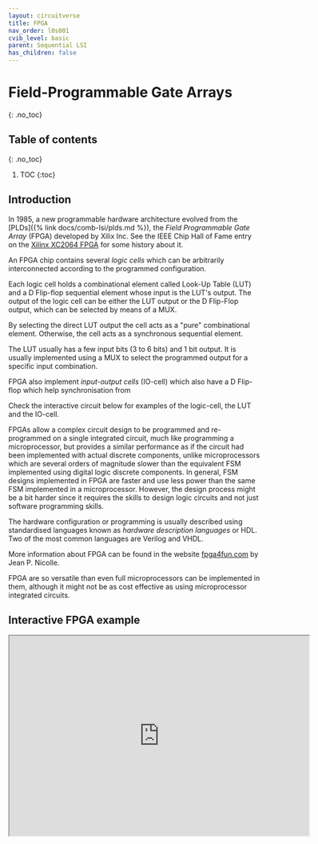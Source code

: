 ```yaml
---
layout: circuitverse
title: FPGA
nav_order: l0s001
cvib_level: basic
parent: Sequential LSI
has_children: false
---
```



# Field-Programmable Gate Arrays
{: .no_toc}


## Table of contents
{: .no_toc}

1. TOC
{:toc}


## Introduction

In 1985, a new programmable hardware architecture evolved from the [PLDs]({% link docs/comb-lsi/plds.md %}), the *Field Programmable Gate Array* (FPGA) developed by Xilix Inc. See the IEEE Chip Hall of Fame entry on the [Xilinx XC2064 FPGA](https://spectrum.ieee.org/tech-history/silicon-revolution/chip-hall-of-fame-xilinx-xc2064-fpga) for some history about it.

An FPGA chip contains several *logic cells* which can be arbitrarily interconnected according to the programmed configuration.

Each logic cell holds a combinational element called Look-Up Table (LUT) and a D Flip-flop sequential element whose input is the LUT's output. The output of the logic cell can be either the LUT output or the D Flip-Flop output, which can be selected by means of a MUX.

By selecting the direct LUT output the cell acts as a "pure" combinational element. Otherwise, the cell acts as a synchronous sequential element.

The LUT usually has a few input bits (3 to 6 bits) and 1 bit output. It is usually implemented using a MUX to select the programmed output for a specific input combination.

FPGA also implement *input-output cells* (IO-cell) which also have a D Flip-flop which help synchronisation from

Check the interactive circuit below for examples of the logic-cell, the LUT and the IO-cell.

FPGAs allow a complex circuit design to be programmed and re-programmed on a single integrated circuit, much like programming a microprocessor, but provides a similar performance as if the circuit had been implemented with actual discrete components, unlike microprocessors which are several orders of magnitude slower than the equivalent FSM implemented using digital logic discrete components. In general, FSM designs implemented in FPGA are faster and use less power than the same FSM implemented in a microprocessor. However, the design process might be a bit harder since it requires the skills to design logic circuits and not just software programming skills.

The hardware configuration or programming is usually described using standardised languages known as *hardware description languages* or HDL. Two of the most common languages are Verilog and VHDL.

More information about FPGA can be found in the website [fpga4fun.com](https://www.fpga4fun.com/FPGAinfo1.html) by Jean P. Nicolle.

FPGA are so versatile than even full microprocessors can be implemented in them, although it might not be as cost effective as using microprocessor integrated circuits.


## Interactive FPGA example

<iframe width="600px" height="400px" 
	src="https://circuitverse.org/simulator/embed/fpga" 
	id="projectPreview" scrolling="no"
	webkitAllowFullScreen mozAllowFullScreen allowFullScreen>
</iframe>

